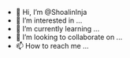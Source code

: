 - 👋 Hi, I’m @ShoalinInja
- 👀 I’m interested in ...
- 🌱 I’m currently learning ...
- 💞️ I’m looking to collaborate on ...
- 📫 How to reach me ...

<!---
ShoalinInja/ShoalinInja is a ✨ special ✨ repository because its `README.md` (this file) appears on your GitHub profile.
You can click the Preview link to take a look at your changes.
--->
